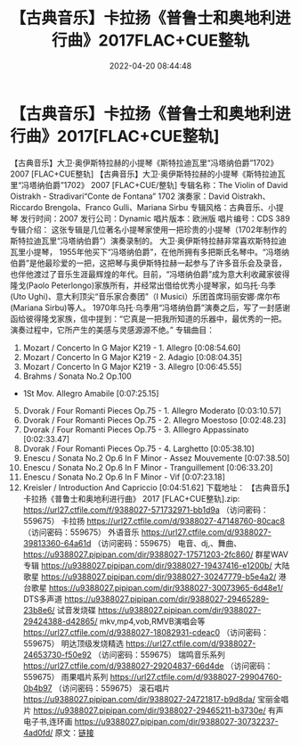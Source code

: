 ﻿---
title: 【古典音乐】卡拉扬《普鲁士和奥地利进行曲》2017FLAC+CUE整轨
date: 2022-04-20 08:44:48
categories: 古典音乐、新世纪、纯音雅乐
tags: 纯音雅乐
---
# 【古典音乐】卡拉扬《普鲁士和奥地利进行曲》2017[FLAC+CUE整轨]

【古典音乐】大卫·奥伊斯特拉赫的小提琴《斯特拉迪瓦里“冯塔纳伯爵”1702》 2007
[FLAC+CUE整轨]
【古典音乐】大卫·奥伊斯特拉赫的小提琴《斯特拉迪瓦里“冯塔纳伯爵”1702》 2007
[FLAC+CUE/整轨]
专辑名称：The Violin of David
Oistrakh - Stradivari“Conte de Fontana” 1702
演奏家：David Oistrakh、Riccardo
Brengola、Franco Gulli、Mariana Sirbu
专辑风格：古典音乐、小提琴
发行时间：2007
发行公司：Dynamic
唱片版本：欧洲版
唱片编号：CDS 389
专辑介绍：
这张专辑是几位著名小提琴家使用一把珍贵的小提琴（1702年制作的斯特拉迪瓦里“冯塔纳伯爵”）演奏录制的。
大卫·奥伊斯特拉赫非常喜欢斯特拉迪瓦里小提琴，
1955年他买下“冯塔纳伯爵”，在他所拥有多把斯氏名琴中。“冯塔纳伯爵”是他最珍爱的一把，这把琴与奥伊斯特拉赫一起参与了许多音乐会及录音，也伴他渡过了音乐生涯最辉煌的年代。目前，“冯塔纳伯爵”成为意大利收藏家彼得隆戈(Paolo
Peterlongo)家族所有，并经常出借给优秀小提琴家，如乌托·乌季(Uto Ughi)、意大利顶尖“音乐家合奏团”（I
Musici）乐团首席玛丽安娜·席尔布(Mariana Sirbu)等人。
1970年乌托·乌季用“冯塔纳伯爵”演奏之后，写了一封感谢函给彼得隆戈家族，信中提到：“它真是一把我所知道的乐器中，最优秀的一把。演奏过程中，它所产生的美感与灵感源源不绝。”
专辑曲目：
01. Mozart / Concerto In G
Major K219 - 1. Allegro
[0:08:54.60]
02. Mozart / Concerto In G
Major K219 - 2. Adagio
[0:08:04.35]
03. Mozart / Concerto In G
Major K219 - 3. Allegro
[0:06:45.55]
04. Brahms / Sonata No.2 Op.100
- 1St Mov. Allegro Amabile
[0:07:25.15]
05. Dvorak / Four Romanti
Pieces Op.75 - 1. Allegro Moderato
[0:03:10.57]
06. Dvorak / Four Romanti
Pieces Op.75 - 2. Allegro Moestoso
[0:02:48.23]
07. Dvorak / Four Romanti
Pieces Op.75 - 3. Alllegro Appassinato
[0:02:33.47]
08. Dvorak / Four Romanti
Pieces Op.75 - 4. Larghetto
[0:05:38.10]
09. Enescu / Sonata No.2 Op.6
In F Minor - Assez Mouvemente
[0:07:38.50]
10. Enescu / Sonata No.2 Op.6
In F Minor - Tranguillement
[0:06:33.20]
11. Enescu / Sonata No.2 Op.6
In F Minor - Vif
[0:07:23.18]
12. Kreisler / Introduction And
Capriccio
[0:04:51.62]
下载地址：
【古典音乐】卡拉扬《普鲁士和奥地利进行曲》 2017 [FLAC+CUE整轨].zip: https://url27.ctfile.com/f/9388027-571732971-bb1d9a
（访问密码：559675）
卡拉扬
https://url27.ctfile.com/d/9388027-47148760-80cac8
（访问密码：559675）
外语音乐
https://url27.ctfile.com/d/9388027-39813360-64a61d
（访问密码：559675）
电音、dj,、舞曲、
https://u9388027.pipipan.com/dir/9388027-17571203-2fc860/
群星WAV专辑
https://u9388027.pipipan.com/dir/9388027-19437416-e1200b/
大陆歌星
https://u9388027.pipipan.com/dir/9388027-30247779-b5e4a2/
港台歌星
https://u9388027.pipipan.com/dir/9388027-30073965-6d48e1/
DTS多声道
https://u9388027.pipipan.com/dir/9388027-29465289-23b8e6/
试音发烧碟
https://u9388027.pipipan.com/dir/9388027-29424388-d42865/
mkv,mp4,vob,RMVB演唱会等
https://url27.ctfile.com/d/9388027-18082931-cdeac0
（访问密码：559675）
明达顶级发烧精选
https://url27.ctfile.com/d/9388027-24653730-f50e92
（访问密码：559675）
瑞鸣音乐系列
https://url27.ctfile.com/d/9388027-29204837-66d4de
（访问密码：559675）
雨果唱片系列
https://url27.ctfile.com/d/9388027-29904760-0b4b97
（访问密码：559675）
滚石唱片
https://u9388027.pipipan.com/dir/9388027-24721817-b9d8da/
宝丽金唱片
https://u9388027.pipipan.com/dir/9388027-29465211-b3730e/
有声电子书,连环画
https://u9388027.pipipan.com/dir/9388027-30732237-4ad0fd/
原文：[链接](https://blog.sina.com.cn/s/blog_1647c7e7601030wrs.html)